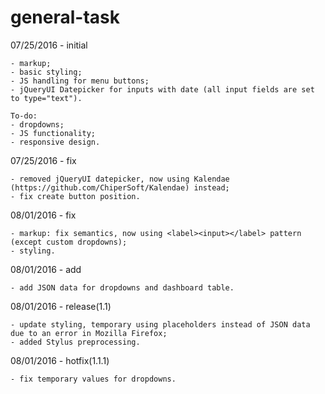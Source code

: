 # general-task
  07/25/2016 - initial
  
    - markup;
    - basic styling;
    - JS handling for menu buttons;
    - jQueryUI Datepicker for inputs with date (all input fields are set to type="text").
    
    To-do:
    - dropdowns;
    - JS functionality;
    - responsive design.

  07/25/2016 - fix

    - removed jQueryUI datepicker, now using Kalendae (https://github.com/ChiperSoft/Kalendae) instead;
    - fix create button position.

  08/01/2016 - fix

    - markup: fix semantics, now using <label><input></label> pattern (except custom dropdowns);
    - styling.

  08/01/2016 - add

    - add JSON data for dropdowns and dashboard table.

  08/01/2016 - release(1.1)

    - update styling, temporary using placeholders instead of JSON data due to an error in Mozilla Firefox;
    - added Stylus preprocessing.

  08/01/2016 - hotfix(1.1.1)

    - fix temporary values for dropdowns.